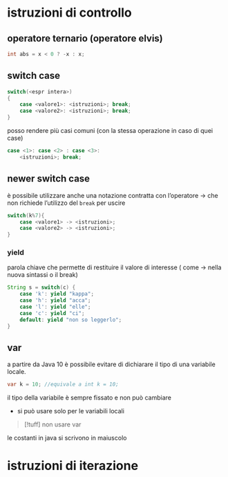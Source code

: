 # istruzioni di controllo
## operatore ternario (operatore elvis)
```java
int abs = x < 0 ? -x : x;
```

## switch case
```java
switch(<espr intera>)
{
	case <valore1>: <istruzioni>; break;
	case <valore2>: <istruzioni>; break;
}
```
posso rendere più casi comuni (con la stessa operazione in caso di quei case)
```java
case <1>: case <2> : case <3>:
	<istruzioni>; break;
```
## newer switch case
è possibile utilizzare anche una notazione contratta con l’operatore → che non richiede l’utilizzo del `break` per uscire
```java
switch(k%7){
	case <valore1> -> <istruzioni>;
	case <valore2> -> <istruzioni>;
}
```
### yield
parola chiave che permette di restituire il valore di interesse ( come -> nella nuova sintassi o il break)
```java
String s = switch(c) {
	case 'k': yield "kappa";
	case 'h': yield "acca";
	case 'l': yield "elle";
	case 'c': yield "ci";
	default: yield "non so leggerlo";
}
```
## var 
a partire da Java 10 è possibile evitare di dichiarare il tipo di una variabile locale.
```java
var k = 10; //equivale a int k = 10;
```
il tipo della variabile è sempre fissato e non può cambiare
- si può usare solo per le variabili locali 
>[!tuff] non usare var

le costanti in java si scrivono in maiuscolo

# istruzioni di iterazione